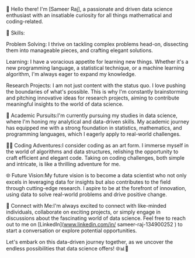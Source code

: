 👋 Hello there! I'm [Sameer Raj], a passionate and driven data science enthusiast with an insatiable curiosity for all things mathematical and coding-related.


🌟 Skills:

Problem Solving: I thrive on tackling complex problems head-on, dissecting them into manageable pieces, and crafting elegant solutions.


Learning: I have a voracious appetite for learning new things. Whether it's a new programming language, a statistical technique, or a machine learning algorithm, I'm always eager to expand my knowledge.


Research Projects: I am not just content with the status quo. I love pushing the boundaries of what's possible. This is why I'm constantly brainstorming and pitching innovative ideas for research projects, aiming to contribute meaningful insights to the world of data science.

💼 Academic Pursuits:I'm currently pursuing my studies in data science, where I'm honing my analytical and data-driven skills. My academic journey has equipped me with a strong foundation in statistics, mathematics, and programming languages, which I eagerly apply to real-world challenges.


👩‍💻 Coding Adventures:I consider coding as an art form. I immerse myself in the world of algorithms and data structures, relishing the opportunity to craft efficient and elegant code. Taking on coding challenges, both simple and intricate, is like a thrilling adventure for me.


🌐 Future Vision:My future vision is to become a data scientist who not only excels in leveraging data for insights but also contributes to the field through cutting-edge research. I aspire to be at the forefront of innovation, using data to solve real-world problems and drive positive change.

🔗 Connect with Me:I'm always excited to connect with like-minded individuals, collaborate on exciting projects, or simply engage in discussions about the fascinating world of data science. Feel free to reach out to me on [LinkedIn](www.linkedin.com/in/
sameer-raj-134900252
) to start a conversation or explore potential opportunities.

Let's embark on this data-driven journey together, as we uncover the endless possibilities that data science offers! 🌐📊🚀

<!---
SameerRaj15/SameerRaj15 is a ✨ special ✨ repository because its `README.md` (this file) appears on your GitHub profile.
You can click the Preview link to take a look at your changes.
--->
